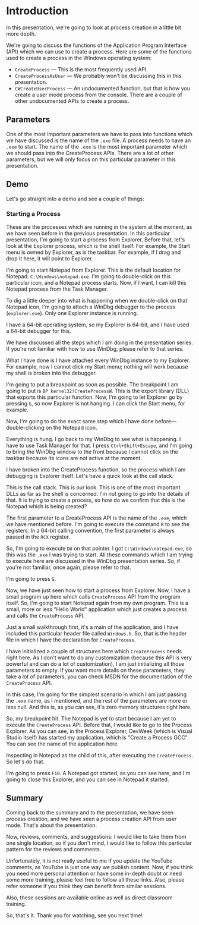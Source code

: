 # Introduction

In this presentation, we're going to look at process creation in a little bit more depth.

We're going to discuss the functions of the Application Program Interface (API) which we can use to create a process. Here are some of the functions used to create a process in the Windows operating system:

- `CreateProcess` — This is the most frequently used API.
- `CreateProcessAsUser` — We probably won't be discussing this in this presentation.
- `CWCreateUserProcess` — An undocumented function, but that is how you create a user mode process from the console. There are a couple of other undocumented APIs to create a process.

## Parameters

One of the most important parameters we have to pass into functions which we have discussed is the name of the `.exe` file. A process needs to have an `.exe` to start. The name of the `.exe` is the most important parameter which we should pass into the CreateProcess APIs. There are a lot of other parameters, but we will only focus on this particular parameter in this presentation.

## Demo

Let's go straight into a demo and see a couple of things:

### Starting a Process

These are the processes which are running in the system at the moment, as we have seen before in the previous presentation. In this particular presentation, I'm going to start a process from Explorer. Before that, let's look at the Explorer process, which is the shell itself. For example, the Start menu is owned by Explorer, as is the taskbar. For example, if I drag and drop it here, it will point to Explorer.

I'm going to start Notepad from Explorer. This is the default location for Notepad: `C:\Windows\notepad.exe`. I'm going to double-click on this particular icon, and a Notepad process starts. Now, if I want, I can kill this Notepad process from the Task Manager.

To dig a little deeper into what is happening when we double-click on that Notepad icon, I'm going to attach a WinDbg debugger to the process (`explorer.exe`). Only one Explorer instance is running.

I have a 64-bit operating system, so my Explorer is 64-bit, and I have used a 64-bit debugger for this.

We have discussed all the steps which I am doing in the presentation series. If you're not familiar with how to use WinDbg, please refer to that series.

What I have done is I have attached every WinDbg instance to my Explorer. For example, now I cannot click my Start menu; nothing will work because my shell is broken into the debugger.

I'm going to put a breakpoint as soon as possible. The breakpoint I am going to put is `BP kernel32!CreateProcessW`. This is the export library (DLL) that exports this particular function. Now, I'm going to let Explorer go by pressing `G`, so now Explorer is not hanging. I can click the Start menu, for example.

Now, I'm going to do the exact same step which I have done before—double-clicking on the Notepad icon.

Everything is hung. I go back to my WinDbg to see what is happening. I have to use Task Manager for that. I press `Ctrl+Shift+Escape`, and I'm going to bring the WinDbg window to the front because I cannot click on the taskbar because its icons are not active at the moment.

I have broken into the CreateProcess function, so the process which I am debugging is Explorer itself. Let's have a quick look at the call stack.

This is the call stack. This is our look. This is one of the most important DLLs as far as the shell is concerned. I'm not going to go into the details of that. It is trying to create a process, so how do we confirm that this is the Notepad which is being created?

The first parameter to a CreateProcess API is the name of the `.exe`, which we have mentioned before. I'm going to execute the command `R` to see the registers. In a 64-bit calling convention, the first parameter is always passed in the `RCX` register.

So, I'm going to execute `DU` on that pointer. I got `C:\Windows\notepad.exe`, so this was the `.exe` I was trying to start. All these commands which I am trying to execute here are discussed in the WinDbg presentation series. So, if you're not familiar, once again, please refer to that.

I'm going to press `G`.

Now, we have just seen how to start a process from Explorer. Now, I have a small program up here which calls `CreateProcess` API from the program itself. So, I'm going to start Notepad again from my own program. This is a small, more or less "Hello World" application which just creates a process and calls the `CreateProcess` API.

Just a small walkthrough first, it's a main of the application, and I have included this particular header file called `Windows.h`. So, that is the header file in which I have the declaration for `CreateProcess`.

I have initialized a couple of structures here which `CreateProcess` needs right here. As I don't want to do any customization (because this API is very powerful and can do a lot of customization), I am just initializing all those parameters to empty. If you want more details on these parameters, they take a lot of parameters, you can check MSDN for the documentation of the `CreateProcess` API.

In this case, I'm going for the simplest scenario in which I am just passing the `.exe` name, as I mentioned, and the rest of the parameters are more or less null. And this is, as you can see, it's zero memory structures right here.

So, my breakpoint hit. The Notepad is yet to start because I am yet to execute the `CreateProcess` API. Before that, I would like to go to the Process Explorer. As you can see, in the Process Explorer, DevWeek (which is Visual Studio itself) has started my application, which is "Create a Process GCC". You can see the name of the application here.

Inspecting in Notepad as the child of this, after executing the `CreateProcess`. So let's do that.

I'm going to press `F10`. A Notepad got started, as you can see here, and I'm going to close this Explorer, and you can see in Notepad it started.

## Summary

Coming back to the summary and to the presentation, we have seen process creation, and we have seen a process creation API from user mode. That's about the presentation.

Now, reviews, comments, and suggestions: I would like to take them from one single location, so if you don't mind, I would like to follow this particular pattern for the reviews and comments.

Unfortunately, it is not really useful to me if you update the YouTube comments, as YouTube is just one way we publish content. Now, if you think you need more personal attention or have some in-depth doubt or need some more training, please feel free to follow all these links. Also, please refer someone if you think they can benefit from similar sessions.

Also, these sessions are available online as well as direct classroom training.

So, that's it. Thank you for watching, see you next time!
